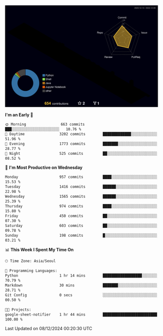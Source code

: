 <!-- ![Header](./github-header-image.png) -->

<!-- <div align="center">
  <img src="https://ziadoua.github.io/m3-Markdown-Badges/badges/FastAPI/fastapi1.svg" />&nbsp
  <img src="https://ziadoua.github.io/m3-Markdown-Badges/badges/Git/git1.svg" />&nbsp
  <img src="https://ziadoua.github.io/m3-Markdown-Badges/badges/Linux/linux2.svg" />&nbsp
  <img src="https://ziadoua.github.io/m3-Markdown-Badges/badges/PostgreSQL/postgresql3.svg" />&nbsp
  <img src="https://ziadoua.github.io/m3-Markdown-Badges/badges/Python/python3.svg" />&nbsp
</div> -->

![](./profile-3d-contrib/profile-night-rainbow.svg)

<!--START_SECTION:waka-->
**I'm an Early 🐤** 

```text
🌞 Morning                663 commits         ███░░░░░░░░░░░░░░░░░░░░░░   10.76 % 
🌆 Daytime                3202 commits        █████████████░░░░░░░░░░░░   51.96 % 
🌃 Evening                1773 commits        ███████░░░░░░░░░░░░░░░░░░   28.77 % 
🌙 Night                  525 commits         ██░░░░░░░░░░░░░░░░░░░░░░░   08.52 % 
```
📅 **I'm Most Productive on Wednesday** 

```text
Monday                   957 commits         ████░░░░░░░░░░░░░░░░░░░░░   15.53 % 
Tuesday                  1416 commits        ██████░░░░░░░░░░░░░░░░░░░   22.98 % 
Wednesday                1565 commits        ██████░░░░░░░░░░░░░░░░░░░   25.39 % 
Thursday                 974 commits         ████░░░░░░░░░░░░░░░░░░░░░   15.80 % 
Friday                   450 commits         ██░░░░░░░░░░░░░░░░░░░░░░░   07.30 % 
Saturday                 603 commits         ██░░░░░░░░░░░░░░░░░░░░░░░   09.78 % 
Sunday                   198 commits         █░░░░░░░░░░░░░░░░░░░░░░░░   03.21 % 
```


📊 **This Week I Spent My Time On** 

```text
🕑︎ Time Zone: Asia/Seoul

💬 Programming Languages: 
Python                   1 hr 14 mins        ██████████████████░░░░░░░   70.79 % 
Markdown                 30 mins             ███████░░░░░░░░░░░░░░░░░░   28.71 % 
Git Config               0 secs              ░░░░░░░░░░░░░░░░░░░░░░░░░   00.50 % 

🐱‍💻 Projects: 
google-sheet-notifier    1 hr 44 mins        █████████████████████████   100.00 % 
```


 Last Updated on 08/12/2024 00:20:30 UTC
<!--END_SECTION:waka-->




